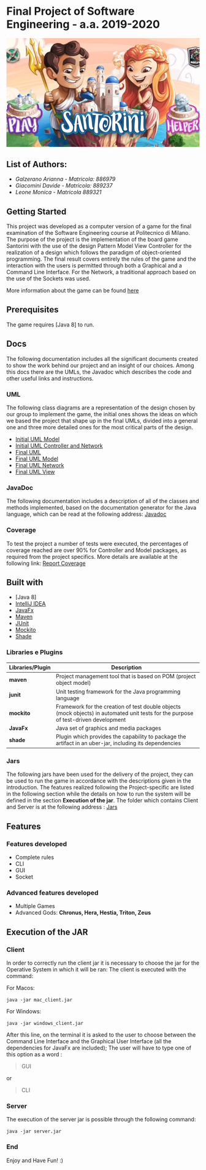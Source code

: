 # Final Project of Software Engineering - a.a. 2019-2020
![picture](src/main/Resources/Images/ReadMePicture.jpg)

## List of Authors:

 - *Galzerano Arianna - Matricola: 886979*
 - *Giacomini Davide - Matricola: 889237*
 - *Leone Monica - Matricola 889321*
 
## Getting Started
This project was developed as a computer version of a game for the final examination of the Software Engineering course at Politecnico di Milano. 
The purpose of the project is the implementation of the board game Santorini with the use of the design Pattern Model View Controller for the realization of a design which follows the paradigm of object-oriented programming. The final result covers entirely the rules of the game and the interaction with the users is permitted through both a Graphical and a Command Line Interface. For the Network, a traditional approach based on the use of the Sockets was used.

More information about the game can be found [here](http://www.craniocreations.it/prodotto/santorini/)
## Prerequisites
The game requires [Java 8] to run.

## Docs
The following documentation includes all the significant documents created to show the work behind our project and an insight of our choices. Among this docs there are the UMLs, the Javadoc which describes the code and other useful links and instructions.

### UML
The following class diagrams are a representation of the design chosen by our group to implement the game, the initial ones shows the ideas on which we based the project that shape up in the final UMLs, divided into a general one and three more detailed ones for the most critical parts of the design.

- [Initial UML Model](https://github.com/davide-giacomini/Ing-Sw-2020-Galzerano-Giacomini-Leone/tree/master/deliveries/UML/InitialUML_Model.png)
- [Initial UML Controller and Network](https://github.com/davide-giacomini/Ing-Sw-2020-Galzerano-Giacomini-Leone/tree/master/deliveries/UML/InitialUML_Controller_and_Network.png)
- [Final UML](https://github.com/davide-giacomini/Ing-Sw-2020-Galzerano-Giacomini-Leone/tree/master/deliveries/UML/Total_FinalUML.png)
- [Final UML Model](https://github.com/davide-giacomini/Ing-Sw-2020-Galzerano-Giacomini-Leone/tree/master/deliveries/UML/Model_FinalUML.png)
- [Final UML Network](https://github.com/davide-giacomini/Ing-Sw-2020-Galzerano-Giacomini-Leone/tree/master/deliveries/UML/Network_FinalUML.png)
- [Final UML View](https://github.com/davide-giacomini/Ing-Sw-2020-Galzerano-Giacomini-Leone/tree/master/deliveries/UML/View_FinalUML.png)

### JavaDoc
The following documentation includes a description of all of the classes and methods implemented, based on the documentation generator for the Java language, which can be read at the following address: [Javadoc](https://github.com/davide-giacomini/Ing-Sw-2020-Galzerano-Giacomini-Leone/tree/master/deliveries/javaDoc)

### Coverage
To test the project a number of tests were executed, the percentages of coverage reached are over 90% for Controller and Model packages, as required from the project specifics.
More details are available at the following link: [Report Coverage](https://github.com/davide-giacomini/Ing-Sw-2020-Galzerano-Giacomini-Leone/tree/master/deliveries/finalCoverage)

<a name="built"></a>
## Built with
* [Java 8]
* [IntelliJ IDEA](https://www.jetbrains.com/idea/)
* [JavaFx](https://openjfx.io)
* [Maven](https://maven.apache.org)
* [JUnit](https://junit.org/junit5/)
* [Mockito](https://site.mockito.org)
* [Shade](https://maven.apache.org/plugins/maven-shade-plugin/)

### Libraries e Plugins
|Libraries/Plugin|Description|
|------------|-----------|
|__maven__|Project management tool that is based on POM (project object model)|
|__junit__|Unit testing framework for the Java programming language|
|__mockito__|Framework for the creation of test double objects (mock objects) in automated unit tests for the purpose of test-driven development|
|__JavaFx__|Java set of graphics and media packages|
|__shade__|Plugin which provides the capability to package the artifact in an uber-jar, including its dependencies|


### Jars
The following jars have been used for the delivery of the project, they can be used to run the game in accordance with the descriptions given in the introduction. The features realized following the Project-specific are listed in the following section while the details on how to run the system will be defined in the section __Execution of the jar__. The folder which contains Client and Server is at the following address : [Jars](https://github.com/davide-giacomini/Ing-Sw-2020-Galzerano-Giacomini-Leone/tree/master/deliveries/jar)

## Features
### Features developed
* Complete rules
* CLI
* GUI
* Socket

### Advanced features developed
* Multiple Games
* Advanced Gods:  **Chronus, Hera, Hestia, Triton, Zeus**  

## Execution of the JAR
### Client
In order to correctly run the client jar it is necessary to choose the jar for the Operative System in which it will be ran:
The client is executed with the command: 

For Macos:
```
java -jar mac_client.jar
```
For Windows:
```
java -jar windows_client.jar
```
After this line, on the terminal it is asked to the user to choose between the Command Line Interface and the Graphical User Interface (all the dependencies for JavaFx are included); The user will have to type one of this option as a word :
>GUI 
>
or 
>CLI
>

### Server
The execution of the server jar is possible through the following command:
```
java -jar server.jar 
```

### End
Enjoy and Have Fun! :)